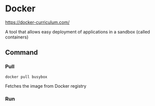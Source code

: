 # Docker

<https://docker-curriculum.com/>

A tool that allows easy deployment of applications in a sandbox (called containers)

## Command

### Pull

`docker pull busybox`

Fetches the image from Docker registry

### Run



